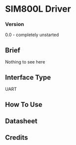 # SIM800L Driver


### Version

0.0 - completely unstarted

## Brief

Nothing to see here 

## Interface Type

UART

## How To Use



## Datasheet


## Credits